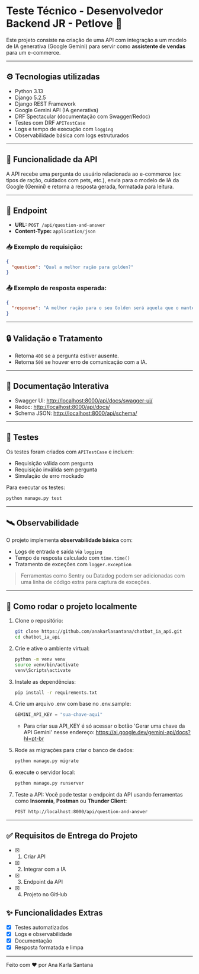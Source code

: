 # Teste Técnico - Desenvolvedor Backend JR - Petlove 🐶

Este projeto consiste na criação de uma API com integração a um modelo de IA generativa (Google Gemini) para servir como **assistente de vendas** para um e-commerce.

---

## ⚙️ Tecnologias utilizadas

- Python 3.13
- Django 5.2.5
- Django REST Framework
- Google Gemini API (IA generativa)
- DRF Spectacular (documentação com Swagger/Redoc)
- Testes com DRF `APITestCase`
- Logs e tempo de execução com `logging`
- Observabilidade básica com logs estruturados

---

## 📌 Funcionalidade da API

A API recebe uma pergunta do usuário relacionada ao e-commerce (ex: tipos de ração, cuidados com pets, etc.), envia para o modelo de IA da Google (Gemini) e retorna a resposta gerada, formatada para leitura.

---

## 🔗 Endpoint

- **URL:** `POST /api/question-and-answer`
- **Content-Type:** `application/json`

### 📥 Exemplo de requisição:

```json
{
  "question": "Qual a melhor ração para golden?"
}
```

### 📤 Exemplo de resposta esperada:

```json
{
  "response": "A melhor ração para o seu Golden será aquela que o mantém com boa energia, peso ideal, fezes firmes, pelagem brilhante e boa saúde geral. Escolher a ração certa é um investimento na saúde e longevidade do seu Golden Retriever!"
}
```

---

## 🔒 Validação e Tratamento

- Retorna `400` se a pergunta estiver ausente.
- Retorna `500` se houver erro de comunicação com a IA.

---

## 📄 Documentação Interativa

- Swagger UI: [http://localhost:8000/api/docs/swagger-ui/](http://localhost:8000/api/docs/swagger-ui/)
- Redoc: [http://localhost:8000/api/docs/](http://localhost:8000/api/docs/)
- Schema JSON: [http://localhost:8000/api/schema/](http://localhost:8000/api/schema/)

---

## 🧪 Testes

Os testes foram criados com `APITestCase` e incluem:

- Requisição válida com pergunta
- Requisição inválida sem pergunta
- Simulação de erro mockado

Para executar os testes:

```bash
python manage.py test
```

---

## 🛰️ Observabilidade

O projeto implementa **observabilidade básica** com:

- Logs de entrada e saída via `logging`
- Tempo de resposta calculado com `time.time()`
- Tratamento de exceções com `logger.exception`

> Ferramentas como Sentry ou Datadog podem ser adicionadas com uma linha de código extra para captura de exceções.

---

## 🚀 Como rodar o projeto localmente

1. Clone o repositório:
   ```bash
   git clone https://github.com/anakarlasantana/chatbot_ia_api.git
   cd chatbot_ia_api
   ```

2. Crie e ative o ambiente virtual:
   ```bash
   python -m venv venv
   source venv/bin/activate  
   venv\Scripts\activate     
   ```

3. Instale as dependências:
   ```bash
   pip install -r requirements.txt
   ```

4. Crie um arquivo .env com base no .env.sample:
   ```python
   GEMINI_API_KEY = "sua-chave-aqui"
   ```
   - Para criar sua API_KEY é só acessar o botão 'Gerar uma chave da API Gemini' nesse endereço: https://ai.google.dev/gemini-api/docs?hl=pt-br

5. Rode as migrações para criar o banco de dados:
   ```bash
   python manage.py migrate
   ```

6. execute o servidor local:
   ```bash
   python manage.py runserver
   ```

7. Teste a API:
Você pode testar o endpoint da API usando ferramentas como **Insomnia**, **Postman** ou **Thunder Client**:
   ```bash
   POST http://localhost:8000/api/question-and-answer
   ```
---

## ✅ Requisitos de Entrega do Projeto
- [x] 1. Criar API
- [x] 2. Integrar com a IA
- [x] 3. Endpoint da API
- [x] 4. Projeto no GitHub

## ✨ Funcionalidades Extras
- [x] Testes automatizados
- [x] Logs e observabilidade
- [x] Documentação
- [x] Resposta formatada e limpa

---

Feito com ❤️ por Ana Karla Santana
